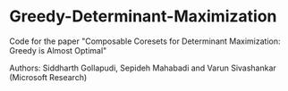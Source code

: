 # Greedy-Determinant-Maximization

Code for the paper "Composable Coresets for Determinant Maximization: Greedy is Almost Optimal"

Authors: Siddharth Gollapudi, Sepideh Mahabadi and Varun Sivashankar (Microsoft Research)
